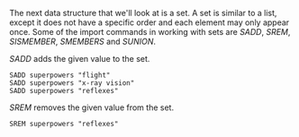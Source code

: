 The next data structure that we'll look at is a set. A set is similar to a list, except it does not
have a specific order and each element may only appear once. Some of the import commands in working with
sets are *SADD*, *SREM*, *SISMEMBER*, *SMEMBERS* and *SUNION*.

*SADD* adds the given value to the set.

    SADD superpowers "flight"
    SADD superpowers "x-ray vision"
    SADD superpowers "reflexes"

*SREM* removes the given value from the set.

    SREM superpowers "reflexes"
